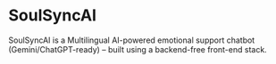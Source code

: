 # SoulSyncAI
SoulSyncAI is a Multilingual AI-powered emotional support chatbot (Gemini/ChatGPT-ready) – built using a backend-free front-end stack.
